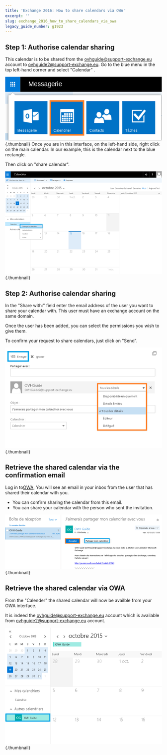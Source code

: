 ```yaml
---
title: 'Exchange 2016: How to share calendars via OWA'
excerpt: ''
slug: exchange_2016_how_to_share_calendars_via_owa
legacy_guide_number: g1923
---
```



## Step 1: Authorise calendar sharing
This calendar is to be shared from the ovhguide@support-exchange.eu account to ovhguide2@support-exchange.eu.
Go to the blue menu in the top left-hand corner and select  "Calendar" .

![](images/img_2950.jpg){.thumbnail}
Once you are in this interface, on the left-hand side, right click on the main calendar. In our example, this is the calendar next to the blue rectangle. 

Then click on "share calendar".

![](images/img_2951.jpg){.thumbnail}


## Step 2: Authorise calendar sharing
In the "Share with:" field enter the email address of the user you want to share your calendar with. This user must have an exchange account on the same domain. 

Once the user has been added, you can select the permissions you wish to give them.


To confirm your request to share calendars, just click on "Send".

![](images/img_2966.jpg){.thumbnail}


## Retrieve the shared calendar via the confirmation email
Log in to[OWA](https://ex.mail.ovh.net/owa), You will see an email in your inbox from the user that has shared their calendar with you.


- You can confirm sharing the calendar from this email. 
- You can share your calendar with the person who sent the invitation.



![](images/img_2973.jpg){.thumbnail}


## Retrieve the shared calendar via OWA
From the "Calender" the shared calendar will now be availble from your OWA interface. 

It is indeed the ovhguide@support-exchange.eu account which is available from ovhguide2@support-exchange.eu account.

![](images/img_2974.jpg){.thumbnail}

